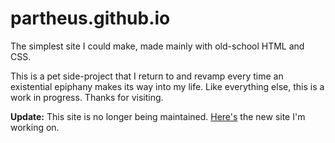 # partheus.github.io

The simplest site I could make, made mainly with old-school HTML and CSS.

This is a pet side-project that I return to and revamp every time an existential epiphany makes its way into my life.
Like everything else, this is a work in progress. Thanks for visiting.

**Update:** This site is no longer being maintained. [Here's](https://parth-new.netlify.com) the new site I'm working on.

